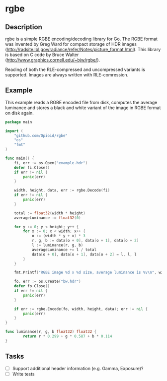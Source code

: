 rgbe
====

Description
-----------

rgbe is a simple RGBE encoding/decoding library for Go. The RGBE format was invented by Greg Ward for compact storage of HDR images (http://radsite.lbl.gov/radiance/refer/Notes/picture_format.html). This library is based on C code by Bruce Walter (http://www.graphics.cornell.edu/~bjw/rgbe/).

Reading of both the RLE-compressed and uncompressed variants is supported. Images are always written with RLE-comression.

Example
-------

This example reads a RGBE encoded file from disk, computes the average luminance and stores a black and white variant of the image in RGBE format on  disk again.

```Go
package main

import (
	"github.com/Opioid/rgbe"
	"os"
	"fmt"
)

func main() {
	fi, err := os.Open("example.hdr")
	defer fi.Close()
	if err != nil {
		panic(err)
	}

	width, height, data, err := rgbe.Decode(fi)
	if err != nil {
		panic(err)
	}

	total := float32(width * height)
	averageLuminance := float32(0)

	for y := 0; y < height; y++ {
		for x := 0; x < width; x++ {
			o := (width * y + x) * 3
			r, g, b := data[o + 0], data[o + 1], data[o + 2]
			l := luminance(r, g, b)
			averageLuminance += l / total
			data[o + 0], data[o + 1], data[o + 2] = l, l, l
		}
	}

	fmt.Printf("RGBE image %d x %d size, average luminance is %v\n", width, height, averageLuminance)

	fo, err := os.Create("bw.hdr")
	defer fo.Close()
	if err != nil {
		panic(err)
	}

	if err := rgbe.Encode(fo, width, height, data); err != nil {
		panic(err)
	}
}

func luminance(r, g, b float32) float32 {
		return r * 0.299 + g * 0.587 + b * 0.114
}
```

Tasks
-----

- [ ] Support additional header information (e.g. Gamma, Exposure)?
- [ ] Write tests